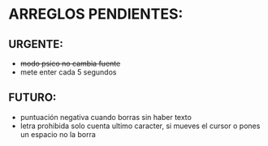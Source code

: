 # ARREGLOS PENDIENTES:

## URGENTE:
- ~~modo psico no cambia fuente~~
- mete enter cada 5 segundos

## FUTURO:
- puntuación negativa cuando borras sin haber texto
- letra prohibida solo cuenta ultimo caracter, si mueves el cursor o pones un espacio no la borra
